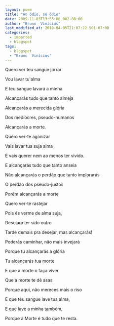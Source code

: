 ```yaml
---
layout: poem
title: "Ao ódio, só ódio"
date: 2009-11-03T13:55:00.002-08:00
author: "Bruno  Vinícius"
last_modified_at: 2010-04-05T21:07:22.501-07:00
categories:
  - imported
  - blogspot
tags:
  - blogspot
  - "Bruno  Vinícius"
---
```


Quero ver teu sangue jorrar

Vou lavar tu'alma

E teu sangue lavará a minha

Alcançarás tudo que tanto almeja

Alcançarás a merecida glória

Dos medíocres, pseudo-humanos

Alcançarás a morte.

Quero ver-te agonizar

Vais lavar tua suja alma

E vais querer nem ao menos ter vivido.

E alcançarás tudo que tanto anseia

Não alcançarás o perdão que tanto implorarás

O perdão dos pseudo-justos

Porém alcançarás a morte

Quero ver-te rastejar

Pois és verme de alma suja,

Desejará ter sido outro

Tarde demais pra desejar, mas alcançarás!

Poderás caminhar, não mais invejará

Porque tu alcançarás a glória

Tu alcançarás tua morte

E que a morte o faça viver

Que a morte te dê asas

Porque aqui, não mereces mais o riso

E que teu sangue lave tua alma,

E que lave a minha também,

Porque a Morte é tudo que te resta.